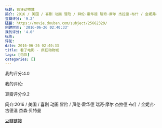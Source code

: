 ```yaml
---
标题: 疯狂动物城
简介: 2016 / 美国 / 喜剧 动画 冒险 / 拜伦·霍华德 瑞奇·摩尔 杰拉德·布什 / 金妮弗·古德温 杰森·贝特曼
豆瓣评分: '9.2'
链接: https://movie.douban.com/subject/25662329/
创建时间: '2016-06-26 02:40:33'
我的评分: '4.0'
标签:
评论:
date: 2016-06-26 02:40:33
title: 看了电影 - 疯狂动物城
tags: [电影]
categories: []
---
```


我的评分:4.0

我的评论:

豆瓣评分:9.2

简介:2016 / 美国 / 喜剧 动画 冒险 / 拜伦·霍华德 瑞奇·摩尔 杰拉德·布什 / 金妮弗·古德温 杰森·贝特曼

[豆瓣链接](https://movie.douban.com/subject/25662329/)

